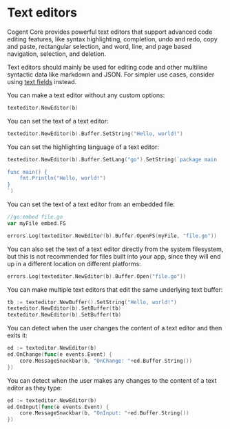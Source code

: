# Text editors

Cogent Core provides powerful text editors that support advanced code editing features, like syntax highlighting, completion, undo and redo, copy and paste, rectangular selection, and word, line, and page based navigation, selection, and deletion.

Text editors should mainly be used for editing code and other multiline syntactic data like markdown and JSON. For simpler use cases, consider using [text fields](text-fields) instead.

You can make a text editor without any custom options:

```Go
texteditor.NewEditor(b)
```

You can set the text of a text editor:

```Go
texteditor.NewEditor(b).Buffer.SetString("Hello, world!")
```

You can set the highlighting language of a text editor:

```Go
texteditor.NewEditor(b).Buffer.SetLang("go").SetString(`package main

func main() {
    fmt.Println("Hello, world!")
}
`)
```

You can set the text of a text editor from an embedded file:

```go
//go:embed file.go
var myFile embed.FS
```

```Go
errors.Log(texteditor.NewEditor(b).Buffer.OpenFS(myFile, "file.go"))
```

You can also set the text of a text editor directly from the system filesystem, but this is not recommended for files built into your app, since they will end up in a different location on different platforms:

```go
errors.Log(texteditor.NewEditor(b).Buffer.Open("file.go"))
```

You can make multiple text editors that edit the same underlying text buffer:

```Go
tb := texteditor.NewBuffer().SetString("Hello, world!")
texteditor.NewEditor(b).SetBuffer(tb)
texteditor.NewEditor(b).SetBuffer(tb)
```

You can detect when the user changes the content of a text editor and then exits it:

```Go
ed := texteditor.NewEditor(b)
ed.OnChange(func(e events.Event) {
    core.MessageSnackbar(b, "OnChange: "+ed.Buffer.String())
})
```

You can detect when the user makes any changes to the content of a text editor as they type:

```Go
ed := texteditor.NewEditor(b)
ed.OnInput(func(e events.Event) {
    core.MessageSnackbar(b, "OnInput: "+ed.Buffer.String())
})
```
